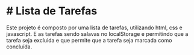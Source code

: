 # # Lista de Tarefas

Este projeto é composto por uma lista de tarefas, utilizando html, css e javascript. E as tarefas sendo salavas no localStorage e permitindo que a tarefa seja excluida e que permite que a tarefa seja marcada como concluída.
